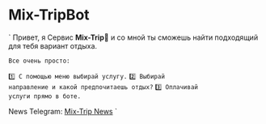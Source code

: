 # Mix-TripBot
`
    Привет, я Сервис <strong>Mix-Trip</strong>🤖 и со мной ты сможешь найти подходящий для тебя вариант отдыха.

    Все очень просто:

<code>1️⃣ С помощью меню выбирай услугу.</code>
<code>2️⃣ Выбирай направление и какой предпочитаешь отдых?</code>
<code>3️⃣ Оплачивай услуги прямо в боте.</code>
    
News Telegram: <a href="${process.env.Support_News}">Mix-Trip News</a>
`
